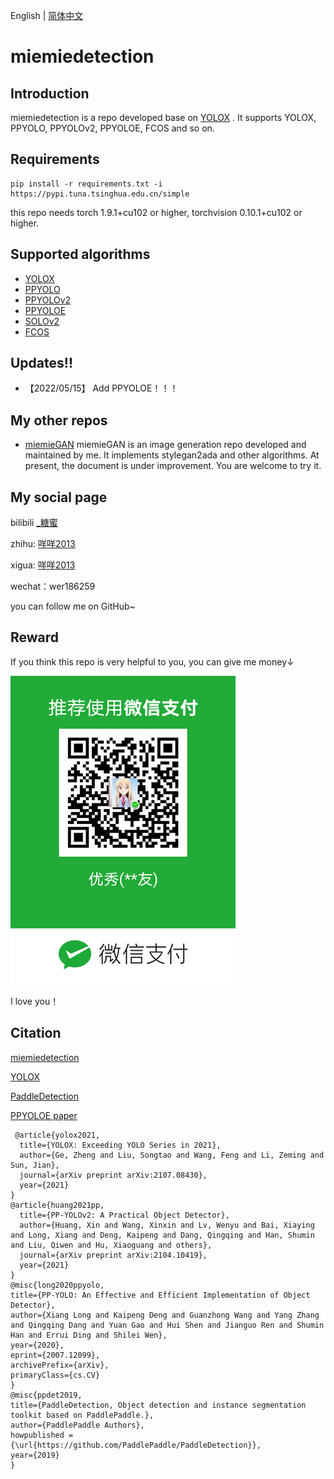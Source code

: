 English | [简体中文](README.md)

# miemiedetection

## Introduction
miemiedetection is a repo developed base on [YOLOX](https://github.com/Megvii-BaseDetection/YOLOX) . It supports YOLOX, PPYOLO, PPYOLOv2, PPYOLOE, FCOS and so on.

## Requirements

```
pip install -r requirements.txt -i https://pypi.tuna.tsinghua.edu.cn/simple
```
this repo needs torch 1.9.1+cu102 or higher, torchvision 0.10.1+cu102 or higher.

## Supported algorithms

- [YOLOX](docs/README_YOLOX.md)
- [PPYOLO](docs/README_PPYOLO.md)
- [PPYOLOv2](docs/README_PPYOLO.md)
- [PPYOLOE](docs/README_PPYOLO.md)
- [SOLOv2](readme_solo.txt)
- [FCOS](docs/README_FCOS.md)

## Updates!!
* 【2022/05/15】 Add PPYOLOE！！！


## My other repos

- [miemieGAN](https://github.com/miemie2013/miemieGAN) miemieGAN is an image generation repo developed and maintained by me. It implements stylegan2ada and other algorithms. At present, the document is under improvement. You are welcome to try it.


## My social page

bilibili [_糖蜜](https://space.bilibili.com/646843384)

zhihu: [咩咩2013](https://www.zhihu.com/people/mie-mie-2013)

xigua: [咩咩2013](https://www.ixigua.com/home/2088721227199148/?list_entrance=search)

wechat：wer186259

you can follow me on GitHub~


## Reward

If you think this repo is very helpful to you, you can give me money↓

![Example 0](weixin/sk.png)

I love you！


## Citation

[miemiedetection](https://github.com/miemie2013/miemiedetection)

[YOLOX](https://github.com/Megvii-BaseDetection/YOLOX)

[PaddleDetection](https://github.com/PaddlePaddle/PaddleDetection)

[PPYOLOE paper](https://arxiv.org/pdf/2203.16250.pdf)

```
 @article{yolox2021,
  title={YOLOX: Exceeding YOLO Series in 2021},
  author={Ge, Zheng and Liu, Songtao and Wang, Feng and Li, Zeming and Sun, Jian},
  journal={arXiv preprint arXiv:2107.08430},
  year={2021}
}
@article{huang2021pp,
  title={PP-YOLOv2: A Practical Object Detector},
  author={Huang, Xin and Wang, Xinxin and Lv, Wenyu and Bai, Xiaying and Long, Xiang and Deng, Kaipeng and Dang, Qingqing and Han, Shumin and Liu, Qiwen and Hu, Xiaoguang and others},
  journal={arXiv preprint arXiv:2104.10419},
  year={2021}
}
@misc{long2020ppyolo,
title={PP-YOLO: An Effective and Efficient Implementation of Object Detector},
author={Xiang Long and Kaipeng Deng and Guanzhong Wang and Yang Zhang and Qingqing Dang and Yuan Gao and Hui Shen and Jianguo Ren and Shumin Han and Errui Ding and Shilei Wen},
year={2020},
eprint={2007.12099},
archivePrefix={arXiv},
primaryClass={cs.CV}
}
@misc{ppdet2019,
title={PaddleDetection, Object detection and instance segmentation toolkit based on PaddlePaddle.},
author={PaddlePaddle Authors},
howpublished = {\url{https://github.com/PaddlePaddle/PaddleDetection}},
year={2019}
}
```



